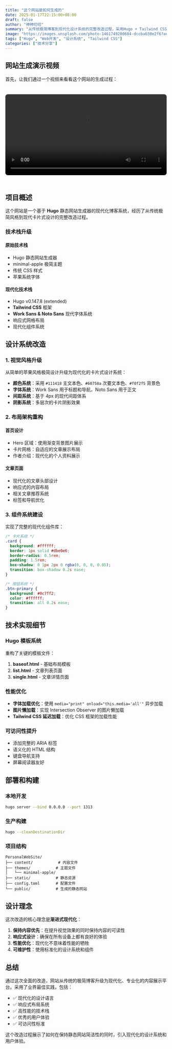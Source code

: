 ```yaml
---
title: "这个网站是如何生成的"
date: 2025-01-17T22:15:00+08:00
draft: false
author: "神神叨叨"
summary: "从传统极简博客到现代化设计系统的完整改造过程，采用Hugo + Tailwind CSS + 现代设计理念。"
image: "https://images.unsplash.com/photo-1461749280684-dccba630e2f6?auto=format&fit=crop&w=1200&q=80"
tags: ["Hugo", "Web开发", "设计系统", "Tailwind CSS"]
categories: ["技术分享"]
---
```


## 网站生成演示视频

首先，让我们通过一个视频来看看这个网站的生成过程：

<video controls style="width: 100%; max-width: 800px; height: auto; border-radius: 8px; margin: 1.5rem 0;">
  <source src="video.mp4" type="video/mp4">
  您的浏览器不支持视频播放。
</video>

## 项目概述

这个网站是一个基于 **Hugo** 静态网站生成器的现代化博客系统，经历了从传统极简风格到现代卡片式设计的完整改造过程。

### 技术栈升级

#### 原始技术栈
- Hugo 静态网站生成器
- minimal-apple 极简主题
- 传统 CSS 样式
- 苹果系统字体

#### 现代化技术栈
- Hugo v0.147.8 (extended)
- **Tailwind CSS** 框架
- **Work Sans & Noto Sans** 现代字体系统
- 响应式网格布局
- 现代化组件系统

## 设计系统改造

### 1. 视觉风格升级

从简单的苹果风格极简设计升级为现代化的卡片式设计系统：

- **颜色系统**：采用 `#111418` 主文本色、`#60758a` 次要文本色、`#f0f2f5` 背景色
- **字体系统**：Work Sans 用于标题和导航，Noto Sans 用于正文
- **间距系统**：基于 4px 的现代间距体系
- **阴影系统**：多层次的卡片阴影效果

### 2. 布局架构重构

#### 首页设计
- Hero 区域：使用渐变背景图片展示
- 卡片网格：自适应的文章展示布局
- 作者介绍：现代化的个人资料展示

#### 文章页面
- 现代化的文章头部设计
- 响应式的内容布局
- 相关文章推荐系统
- 标签和导航优化

### 3. 组件系统建设

实现了完整的现代化组件库：

```css
/* 卡片系统 */
.card {
  background: #ffffff;
  border: 1px solid #dbe0e6;
  border-radius: 0.5rem;
  padding: 1.5rem;
  box-shadow: 0 1px 2px 0 rgba(0, 0, 0, 0.05);
  transition: box-shadow 0.2s ease;
}

/* 按钮系统 */
.btn-primary {
  background: #0c7ff2;
  color: #ffffff;
  transition: all 0.2s ease;
}
```

## 技术实现细节

### Hugo 模板系统

重构了关键的模板文件：

1. **baseof.html** - 基础布局模板
2. **list.html** - 文章列表页面
3. **single.html** - 文章详情页面

### 性能优化

- **字体加载优化**：使用 `media="print" onload="this.media='all'"` 异步加载
- **图片懒加载**：实现 Intersection Observer 的图片懒加载
- **Tailwind CSS 延迟加载**：优化 CSS 框架的加载性能

### 可访问性提升

- 添加完整的 ARIA 标签
- 语义化的 HTML 结构
- 键盘导航支持
- 屏幕阅读器友好

## 部署和构建

### 本地开发
```bash
hugo server --bind 0.0.0.0 --port 1313
```

### 生产构建
```bash
hugo --cleanDestinationDir
```

### 项目结构
```
PersonalWebSite/
├── content/           # 内容文件
├── themes/           # 主题文件
│   └── minimal-apple/
├── static/           # 静态资源
├── config.toml       # 配置文件
└── public/           # 生成的静态网站
```

## 设计理念

这次改造的核心理念是**渐进式现代化**：

1. **保持内容优先**：在提升视觉效果的同时保持内容的可读性
2. **响应式设计**：确保在所有设备上都有良好的体验
3. **性能优化**：现代化不意味着性能的牺牲
4. **可维护性**：使用标准化的设计系统和组件

## 总结

通过这次全面的改造，网站从传统的极简博客升级为现代化、专业化的内容展示平台。采用了业界最佳实践，包括：

- ✅ 现代化的设计语言
- ✅ 响应式布局系统  
- ✅ 高性能的技术栈
- ✅ 优秀的用户体验
- ✅ 可访问性标准

这个改造过程展示了如何在保持静态网站简洁性的同时，引入现代化的设计系统和用户体验。
